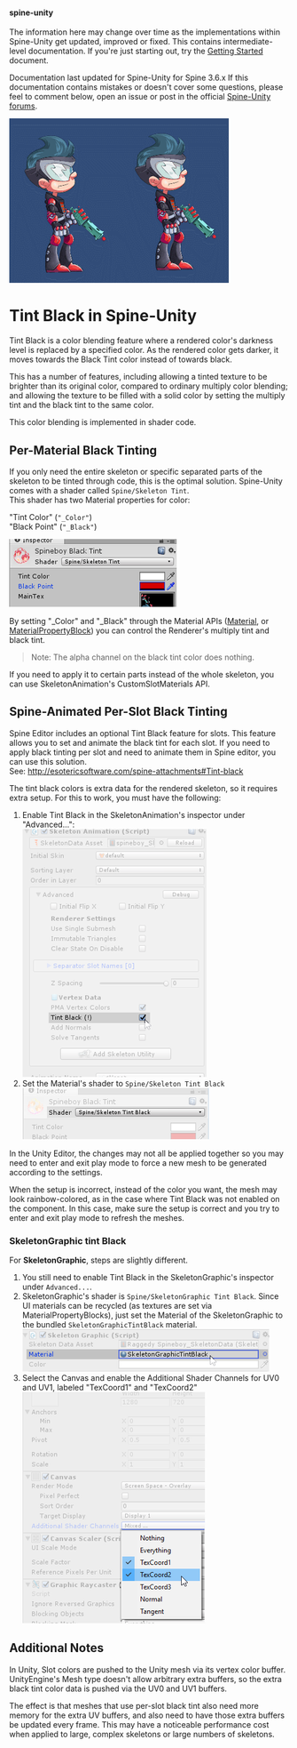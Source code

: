 #### spine-unity
The information here may change over time as the implementations within Spine-Unity get updated, improved or fixed.
This contains intermediate-level documentation. If you're just starting out, try the [Getting Started](/Getting-Started.md) document.

Documentation last updated for Spine-Unity for Spine 3.6.x
If this documentation contains mistakes or doesn't cover some questions, please feel to comment below, open an issue or post in the official [Spine-Unity forums](http://esotericsoftware.com/forum/viewforum.php?f=3). 

![](/img/spine-runtimes-guide/spine-unity/tint-black-demo.gif)  

# Tint Black in Spine-Unity
Tint Black is a color blending feature where a rendered color's darkness level is replaced by a specified color. As the rendered color gets darker, it moves towards the Black Tint color instead of towards black.

This has a number of features, including allowing a tinted texture to be brighter than its original color, compared to ordinary multiply color blending; and allowing the texture to be filled with a solid color by setting the multiply tint and the black tint to the same color.

This color blending is implemented in shader code.

## Per-Material Black Tinting
If you only need the entire skeleton or specific separated parts of the skeleton to be tinted through code, this is the optimal solution.
Spine-Unity comes with a shader called `Spine/Skeleton Tint`.  
This shader has two Material properties for color:

"Tint Color" (`"_Color"`)  
"Black Point" (`"_Black"`)  

![](/img/spine-runtimes-guide/spine-unity/skeleton-tint-shader-color-properties.png)  

By setting "_Color" and "_Black" through the Material APIs ([Material](https://docs.unity3d.com/ScriptReference/Material.html), or [MaterialPropertyBlock](https://docs.unity3d.com/ScriptReference/MaterialPropertyBlock.html)) you can control the Renderer's multiply tint and black tint.

> Note: The alpha channel on the black tint color does nothing.

If you need to apply it to certain parts instead of the whole skeleton, you can use SkeletonAnimation's CustomSlotMaterials API.  

## Spine-Animated Per-Slot Black Tinting
Spine Editor includes an optional Tint Black feature for slots. This feature allows you to set and animate the black tint for each slot. If you need to apply black tinting per slot and need to animate them in Spine editor, you can use this solution.  
See: http://esotericsoftware.com/spine-attachments#Tint-black

The tint black colors is extra data for the rendered skeleton, so it requires extra setup.
For this to work, you must have the following:  
1.  Enable Tint Black in the SkeletonAnimation's inspector under "Advanced...":  
![](/img/spine-runtimes-guide/spine-unity/skeletonanimation-inspector-tintblack.png)
2.  Set the Material's shader to `Spine/Skeleton Tint Black`  
![](/img/spine-runtimes-guide/spine-unity/skeleton-tint-black-material-shader.png)

In the Unity Editor, the changes may not all be applied together so you may need to enter and exit play mode to force a new mesh to be generated according to the settings.

When the setup is incorrect, instead of the color you want, the mesh may look rainbow-colored, as in the case where Tint Black was not enabled on the component. In this case, make sure the setup is correct and you try to enter and exit play mode to refresh the meshes.

### SkeletonGraphic tint Black
For **SkeletonGraphic**, steps are slightly different.  
1. You still need to enable Tint Black in the SkeletonGraphic's inspector under `Advanced...`.
2. SkeletonGraphic's shader is `Spine/SkeletonGraphic Tint Black`. Since UI materials can be recycled (as textures are set via MaterialPropertyBlocks), just set the Material of the SkeletonGraphic to the bundled `SkeletonGraphicTintBlack` material.  
![](/img/spine-runtimes-guide/spine-unity/skeletongraphictintblack-material.png)
3. Select the Canvas and enable the Additional Shader Channels for UV0 and UV1, labeled "TexCoord1" and "TexCoord2"  
![](/img/spine-runtimes-guide/spine-unity/unity-canvas-texcoord1-texcoord2.png)

## Additional Notes
In Unity, Slot colors are pushed to the Unity mesh via its vertex color buffer. UnityEngine's Mesh type doesn't allow arbitrary extra buffers, so the extra black tint color data is pushed via the UV0 and UV1 buffers.

The effect is that meshes that use per-slot black tint also need more memory for the extra UV buffers, and also need to have those extra buffers be updated every frame. This may have a noticeable performance cost when applied to large, complex skeletons or large numbers of skeletons. 